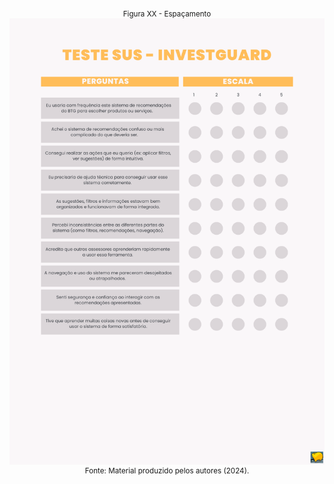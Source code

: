 <div align="center">
<sub>Figura XX - Espaçamento</sub> <br>
<img src="img/PonderadaUX.png" alt="Espaçamento">
<sup>Fonte: Material produzido pelos autores (2024).</sup>
</div>